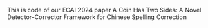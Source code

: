 This is code of our ECAI 2024 paper A Coin Has Two Sides: A Novel Detector-Corrector Framework for Chinese Spelling Correction
